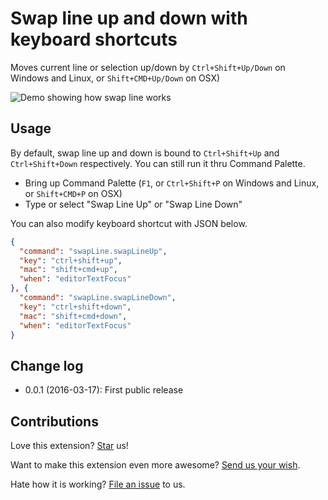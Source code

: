# Swap line up and down with keyboard shortcuts
Moves current line or selection up/down by `Ctrl+Shift+Up/Down` on Windows and Linux, or `Shift+CMD+Up/Down` on OSX)

![Demo showing how swap line works](https://raw.githubusercontent.com/compulim/vscode-swapline/master/demo.gif)

## Usage
By default, swap line up and down is bound to `Ctrl+Shift+Up` and `Ctrl+Shift+Down` respectively. You can still run it thru Command Palette.
* Bring up Command Palette (`F1`, or `Ctrl+Shift+P` on Windows and Linux, or `Shift+CMD+P` on OSX)
* Type or select "Swap Line Up" or "Swap Line Down"

You can also modify keyboard shortcut with JSON below.
```json
{
  "command": "swapLine.swapLineUp",
  "key": "ctrl+shift+up",
  "mac": "shift+cmd+up",
  "when": "editorTextFocus"
}, {
  "command": "swapLine.swapLineDown",
  "key": "ctrl+shift+down",
  "mac": "shift+cmd+down",
  "when": "editorTextFocus"
}
```

## Change log
* 0.0.1 (2016-03-17): First public release

## Contributions
Love this extension? [Star](https://github.com/compulim/vscode-swapline/stargazers) us!

Want to make this extension even more awesome? [Send us your wish](https://github.com/compulim/vscode-swapline/issues/new/).

Hate how it is working? [File an issue](https://github.com/compulim/vscode-swapline/issues/new/) to us.
